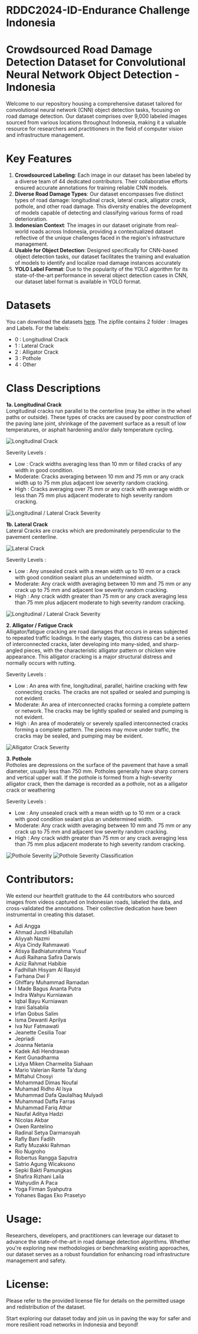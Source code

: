 # RDDC2024-ID-Endurance Challenge Indonesia
# Crowdsourced Road Damage Detection Dataset for Convolutional Neural Network Object Detection - Indonesia

Welcome to our repository housing a comprehensive dataset tailored for convolutional neural network (CNN) object detection tasks, focusing on road damage detection. Our dataset comprises over 9,000 labeled images sourced from various locations throughout Indonesia, making it a valuable resource for researchers and practitioners in the field of computer vision and infrastructure management.

# Key Features

1. **Crowdsourced Labeling**: Each image in our dataset has been labeled by a diverse team of 44 dedicated contributors. Their collaborative efforts ensured accurate annotations for training reliable CNN models.
2. **Diverse Road Damage Types**: Our dataset encompasses five distinct types of road damage: longitudinal crack, lateral crack, alligator crack, pothole, and other road damage. This diversity enables the development of models capable of detecting and classifying various forms of road deterioration.
3. **Indonesian Context**: The images in our dataset originate from real-world roads across Indonesia, providing a contextualized dataset reflective of the unique challenges faced in the region's infrastructure management.
4. **Usable for Object Detection**: Designed specifically for CNN-based object detection tasks, our dataset facilitates the training and evaluation of models to identify and localize road damage instances accurately
5. **YOLO Label Format**: Due to the popularity of the YOLO algorithm for its state-of-the-art performance in several object detection cases in CNN, our dataset label format is available in YOLO format.

# Datasets
You can download the datasets [here](https://drive.google.com/file/d/1AbNe-dhK2ikaK05ATsPUcJXWW_bsz-pp/view?usp=sharing). The zipfile contains 2 folder : Images and Labels. For the labels:

- 0 : Longitudinal Crack
- 1 : Lateral Crack
- 2 : Alligator Crack
- 3 : Pothole
- 4 : Other

# Class Descriptions
**1a. Longitudinal Crack**\
Longitudinal cracks run parallel to the centerline (may be either in the wheel paths or outside). These types of cracks are caused by poor construction of the paving lane joint, shrinkage of the pavement surface as a result of low temperatures, or asphalt hardening and/or daily temperature cycling. 

![Longitudinal Crack](https://raw.githubusercontent.com/endurancechallengeindonesia/RDDC2024-ID/main/images/P2%20-%20Long%20Crack%20Description.png?token=GHSAT0AAAAAACR3DZW634BGYGC5KHKERW74ZRWHBHA)

Severity Levels :
- Low	: Crack widths averaging less than 10 mm or filled cracks of any width in good condition.
- Moderate: Cracks averaging between 10 mm and 75 mm or any crack width up to 75 mm plus adjacent low severity random cracking. 
- High	: Cracks averaging over 75 mm or any crack with average width or less than 75 mm plus adjacent moderate to high severity random cracking.

![Longitudinal / Lateral Crack Severity](https://raw.githubusercontent.com/endurancechallengeindonesia/RDDC2024-ID/main/images/P1%20-%20Long%20-%20Lat%20Crack%20Severity.png?token=GHSAT0AAAAAACR3DZW6WMTT7NVLDYRDYQFCZRWHB5Q)

**1b. Lateral Crack**\
Lateral Cracks are cracks which are predominately perpendicular to the pavement centerline.

![Lateral Crack](https://raw.githubusercontent.com/endurancechallengeindonesia/RDDC2024-ID/main/images/P3%20-%20Lat%20Crack%20Description.png?token=GHSAT0AAAAAACR3DZW622WKKOQ7J7WDPKCKZRWHCWA)

Severity Levels :
- Low	: Any unsealed crack with a mean width up to 10 mm or a crack with good condition sealant plus an undetermined width.
- Moderate: Any crack width averaging between 10 mm and 75 mm or any crack up to 75 mm and adjacent low severity random cracking.
- High	: Any crack width greater than 75 mm or any crack averaging less than 75 mm plus adjacent moderate to high severity random cracking.

![Longitudinal / Lateral Crack Severity](https://raw.githubusercontent.com/endurancechallengeindonesia/RDDC2024-ID/main/images/P1%20-%20Long%20-%20Lat%20Crack%20Severity.png?token=GHSAT0AAAAAACR3DZW6HN6442EPF5BGGOZSZRWHCLQ)

**2. Alligator / Fatigue Crack**\
Alligator/fatigue cracking are road damages that occurs in areas subjected to repeated traffic loadings. In the early stages, this distress can be a series of interconnected cracks, later developing into many-sided, and sharp-angled pieces, with the characteristic alligator pattern or chicken wire appearance. This alligator cracking is a major structural distress and normally occurs with rutting.

Severity Levels :
- Low	: An area with fine, longitudinal, parallel, hairline cracking with few connecting cracks. The cracks are not spalled or sealed and pumping is not evident.
- Moderate: An area of interconnected cracks forming a complete pattern or network. The cracks may be lightly spalled or sealed and pumping is not evident.
- High	: An area of moderately or severely spalled interconnected cracks forming a complete pattern. The pieces may move under traffic, the cracks may be sealed, and pumping may be evident. 

![Alligator Crack Severity](https://raw.githubusercontent.com/endurancechallengeindonesia/RDDC2024-ID/main/images/P4%20-%20Alligator%20Crack%20Severity.png?token=GHSAT0AAAAAACR3DZW6ZECJWYV6ZYAQRAO4ZRWG27Q)

**3. Pothole**\
Potholes are depressions on the surface of the pavement that have a small diameter, usually less than 750 mm. Potholes generally have sharp corners and vertical upper wall. If the pothole is formed from a high-severity alligator crack, then the damage is recorded as a pothole, not as a alligator crack or weathering

Severity Levels :
- Low	: Any unsealed crack with a mean width up to 10 mm or a crack with good condition sealant plus an undetermined width.
- Moderate: Any crack width averaging between 10 mm and 75 mm or any crack up to 75 mm and adjacent low severity random cracking.
- High	: Any crack width greater than 75 mm or any crack averaging less than 75 mm plus adjacent moderate to high severity random cracking.

![Pothole Severity](https://raw.githubusercontent.com/endurancechallengeindonesia/RDDC2024-ID/main/images/P5%20-%20Pothole%20Severity.png?token=GHSAT0AAAAAACR3DZW6NNQXQY6DAXDXIY22ZRWG4HA)
![Pothole Severity Classification](https://raw.githubusercontent.com/endurancechallengeindonesia/RDDC2024-ID/main/images/P6%20-%20Pothole%20Severity%20Table.png?token=GHSAT0AAAAAACR3DZW7X6WR6JZOKHXWO6BGZRWHAQA)

# Contributors:
We extend our heartfelt gratitude to the 44 contributors who sourced images from videos captured on Indonesian roads, labeled the data, and cross-validated the annotations. Their collective dedication have been instrumental in creating this dataset.

- Adi Angga
- Ahmad Jundi Hibatullah 
- Aliyyah Nazmi
- Alya Cindy Rahmawati
- Atisya Badhiatunrahma Yusuf 
- Audi Raihana Safira Darwis 
- Aziiz Rahmat Habibie
- Fadhillah Hisyam Al Rasyid
- Farhana Dwi F
- Ghiffary Muhammad Ramadan
- I Made Bagus Ananta Putra
- Indra Wahyu Kurniawan 
- Iqbal Bayu Kurniawan
- Irani Salsabila
- Irfan Qobus Salim
- Isma Dewanti Aprilya
- Iva Nur Fatmawati
- Jeanette Cesilia Toar 
- Jepriadi 
- Joanna Netania
- Kadek Adi Hendrawan
- Kent Gunadharma 
- Lidya Miken Charmelita Siahaan
- Mario Valerian Rante Ta'dung
- Miftahul Chosyi
- Mohammad Dimas Noufal
- Muhamad Ridho Al Isya
- Muhammad Dafa Qaulalhaq Mulyadi
- Muhammad Daffa Farras
- Muhammad Fariq Athar
- Naufal Aditya Hadzi
- Nicolas Akbar
- Owen Rantelino
- Radinal Setya Darmansyah
- Rafly Bani Fadlih 
- Rafly Muzakki Rahman 
- Rio Nugroho
- Robertus Rangga Saputra
- Satrio Agung Wicaksono
- Sepki Bakti Pamungkas
- Shafira Rizhani Laila
- Wahyudin A Paca
- Yoga Firman Syahputra
- Yohanes Bagas Eko Prasetyo

# Usage:
Researchers, developers, and practitioners can leverage our dataset to advance the state-of-the-art in road damage detection algorithms. Whether you're exploring new methodologies or benchmarking existing approaches, our dataset serves as a robust foundation for enhancing road infrastructure management and safety.

# License:
Please refer to the provided license file for details on the permitted usage and redistribution of the dataset.

Start exploring our dataset today and join us in paving the way for safer and more resilient road networks in Indonesia and beyond!
